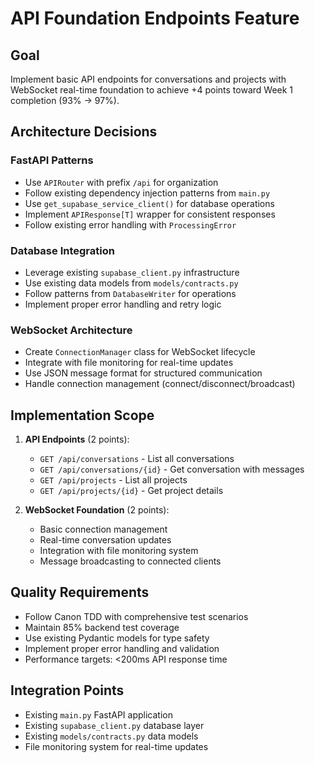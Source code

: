 # API Foundation Endpoints Feature

## Goal
Implement basic API endpoints for conversations and projects with WebSocket real-time foundation to achieve +4 points toward Week 1 completion (93% → 97%).

## Architecture Decisions

### FastAPI Patterns
- Use `APIRouter` with prefix `/api` for organization
- Follow existing dependency injection patterns from `main.py`
- Use `get_supabase_service_client()` for database operations
- Implement `APIResponse[T]` wrapper for consistent responses
- Follow existing error handling with `ProcessingError`

### Database Integration
- Leverage existing `supabase_client.py` infrastructure
- Use existing data models from `models/contracts.py`
- Follow patterns from `DatabaseWriter` for operations
- Implement proper error handling and retry logic

### WebSocket Architecture
- Create `ConnectionManager` class for WebSocket lifecycle
- Integrate with file monitoring for real-time updates
- Use JSON message format for structured communication
- Handle connection management (connect/disconnect/broadcast)

## Implementation Scope
1. **API Endpoints** (2 points):
   - `GET /api/conversations` - List all conversations
   - `GET /api/conversations/{id}` - Get conversation with messages
   - `GET /api/projects` - List all projects
   - `GET /api/projects/{id}` - Get project details

2. **WebSocket Foundation** (2 points):
   - Basic connection management
   - Real-time conversation updates
   - Integration with file monitoring system
   - Message broadcasting to connected clients

## Quality Requirements
- Follow Canon TDD with comprehensive test scenarios
- Maintain 85% backend test coverage
- Use existing Pydantic models for type safety
- Implement proper error handling and validation
- Performance targets: <200ms API response time

## Integration Points
- Existing `main.py` FastAPI application
- Existing `supabase_client.py` database layer
- Existing `models/contracts.py` data models
- File monitoring system for real-time updates